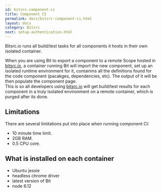 ```yaml
---
id: bitsrc-component-ci
title: Component CI
permalink: docs/bitsrc-component-ci.html
layout: docs
category: Bitsrc
next: setup-authentication.html
---
```


Bitsrc.io runs all build/test tasks for all components it hosts in their own isolated container.

When you are using Bit to export a component to a remote Scope hosted in [bitsrc.io](https://bitsrc.io), a container running Bit will import the new component, set up an isolated runtime environment for it, containins all the definitions found for the code component (pacakges, dependencies, etc). The output of it will be then populate the component page.  
This is so all developers using [bitsrc.io](https://bitsrc.io) will get build/test results for each component in a truly isolated environment on a remote container, which is purged after its done.

## Limitations

There are several limitations put into place when running component CI:

- 10 minute time limit.
- 2GB RAM.
- 0.5 CPU core.

## What is installed on each container

- Ubuntu jessie
- headless chrome driver
- latest version of Bit
- node 6.12